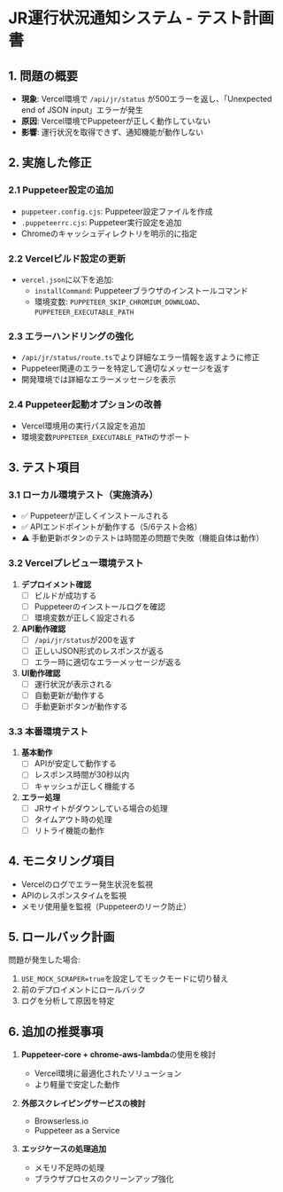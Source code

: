 # JR運行状況通知システム - テスト計画書

## 1. 問題の概要
- **現象**: Vercel環境で `/api/jr/status` が500エラーを返し、「Unexpected end of JSON input」エラーが発生
- **原因**: Vercel環境でPuppeteerが正しく動作していない
- **影響**: 運行状況を取得できず、通知機能が動作しない

## 2. 実施した修正

### 2.1 Puppeteer設定の追加
- `puppeteer.config.cjs`: Puppeteer設定ファイルを作成
- `.puppeteerrc.cjs`: Puppeteer実行設定を追加
- Chromeのキャッシュディレクトリを明示的に指定

### 2.2 Vercelビルド設定の更新
- `vercel.json`に以下を追加:
  - `installCommand`: Puppeteerブラウザのインストールコマンド
  - 環境変数: `PUPPETEER_SKIP_CHROMIUM_DOWNLOAD`、`PUPPETEER_EXECUTABLE_PATH`

### 2.3 エラーハンドリングの強化
- `/api/jr/status/route.ts`でより詳細なエラー情報を返すように修正
- Puppeteer関連のエラーを特定して適切なメッセージを返す
- 開発環境では詳細なエラーメッセージを表示

### 2.4 Puppeteer起動オプションの改善
- Vercel環境用の実行パス設定を追加
- 環境変数`PUPPETEER_EXECUTABLE_PATH`のサポート

## 3. テスト項目

### 3.1 ローカル環境テスト（実施済み）
- ✅ Puppeteerが正しくインストールされる
- ✅ APIエンドポイントが動作する（5/6テスト合格）
- ⚠️ 手動更新ボタンのテストは時間差の問題で失敗（機能自体は動作）

### 3.2 Vercelプレビュー環境テスト
1. **デプロイメント確認**
   - [ ] ビルドが成功する
   - [ ] Puppeteerのインストールログを確認
   - [ ] 環境変数が正しく設定される

2. **API動作確認**
   - [ ] `/api/jr/status`が200を返す
   - [ ] 正しいJSON形式のレスポンスが返る
   - [ ] エラー時に適切なエラーメッセージが返る

3. **UI動作確認**
   - [ ] 運行状況が表示される
   - [ ] 自動更新が動作する
   - [ ] 手動更新ボタンが動作する

### 3.3 本番環境テスト
1. **基本動作**
   - [ ] APIが安定して動作する
   - [ ] レスポンス時間が30秒以内
   - [ ] キャッシュが正しく機能する

2. **エラー処理**
   - [ ] JRサイトがダウンしている場合の処理
   - [ ] タイムアウト時の処理
   - [ ] リトライ機能の動作

## 4. モニタリング項目
- Vercelのログでエラー発生状況を監視
- APIのレスポンスタイムを監視
- メモリ使用量を監視（Puppeteerのリーク防止）

## 5. ロールバック計画
問題が発生した場合:
1. `USE_MOCK_SCRAPER=true`を設定してモックモードに切り替え
2. 前のデプロイメントにロールバック
3. ログを分析して原因を特定

## 6. 追加の推奨事項
1. **Puppeteer-core + chrome-aws-lambda**の使用を検討
   - Vercel環境に最適化されたソリューション
   - より軽量で安定した動作

2. **外部スクレイピングサービスの検討**
   - Browserless.io
   - Puppeteer as a Service

3. **エッジケースの処理追加**
   - メモリ不足時の処理
   - ブラウザプロセスのクリーンアップ強化